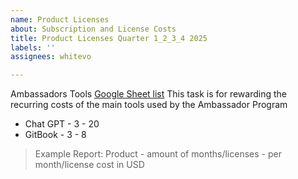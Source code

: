 ```yaml
---
name: Product Licenses
about: Subscription and License Costs
title: Product Licenses Quarter 1_2_3_4 2025
labels: ''
assignees: whitevo

---
```


Ambassadors Tools [Google Sheet list](https://docs.google.com/spreadsheets/d/1hFAp0dm5Tmoh29EgxC9r5XTey_EWeb9lRdrI0JCpbPk)
This task is for rewarding the recurring costs of the main tools used by the Ambassador Program

- Chat GPT - 3 - 20
- GitBook - 3 - 8

> Example Report:
> Product - amount of months/licenses - per month/license cost in USD
